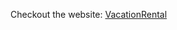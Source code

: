 Checkout the website: <a href="https://smit4372.github.io/VacationRental-FrontEnd/" target="_blank">VacationRental</a>
